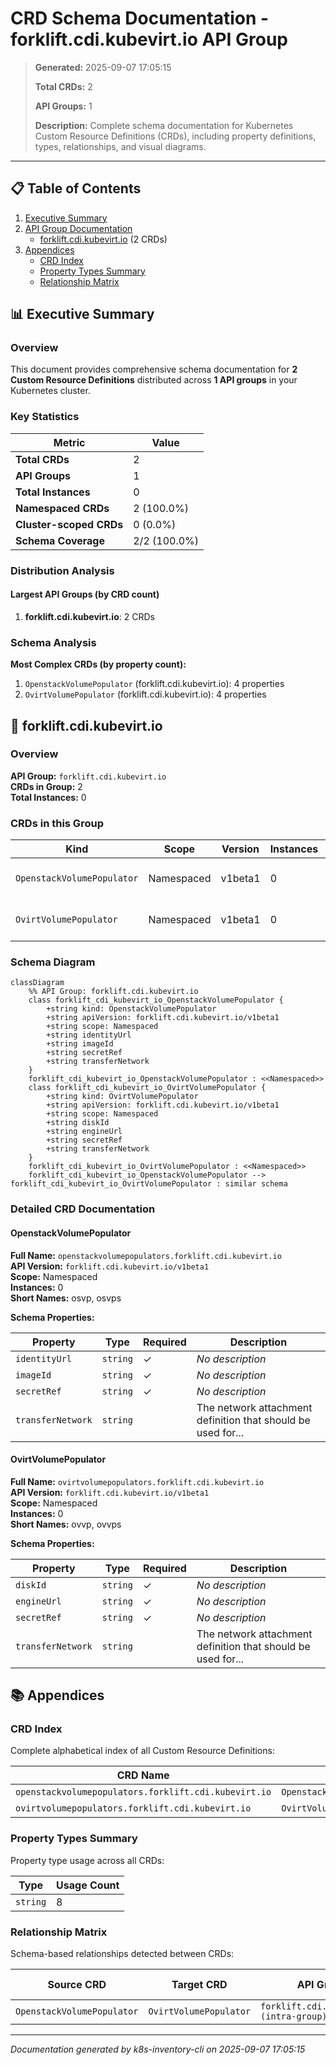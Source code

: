# CRD Schema Documentation - forklift.cdi.kubevirt.io API Group

> **Generated:** 2025-09-07 17:05:15
> 
> **Total CRDs:** 2
> 
> **API Groups:** 1
> 
> **Description:** Complete schema documentation for Kubernetes Custom Resource Definitions (CRDs), including property definitions, types, relationships, and visual diagrams.

---

## 📋 Table of Contents

1. [Executive Summary](#-executive-summary)
2. [API Group Documentation](#-api-group-documentation)
   - [forklift.cdi.kubevirt.io](#forkliftcdikubevirtio) (2 CRDs)
3. [Appendices](#-appendices)
   - [CRD Index](#crd-index)
   - [Property Types Summary](#property-types-summary)
   - [Relationship Matrix](#relationship-matrix)

## 📊 Executive Summary

### Overview

This document provides comprehensive schema documentation for **2 Custom Resource Definitions** distributed across **1 API groups** in your Kubernetes cluster.

### Key Statistics

| Metric | Value |
|--------|-------|
| **Total CRDs** | 2 |
| **API Groups** | 1 |
| **Total Instances** | 0 |
| **Namespaced CRDs** | 2 (100.0%) |
| **Cluster-scoped CRDs** | 0 (0.0%) |
| **Schema Coverage** | 2/2 (100.0%) |

### Distribution Analysis

#### Largest API Groups (by CRD count)

1. **forklift.cdi.kubevirt.io**: 2 CRDs

### Schema Analysis

**Most Complex CRDs (by property count):**

1. `OpenstackVolumePopulator` (forklift.cdi.kubevirt.io): 4 properties
2. `OvirtVolumePopulator` (forklift.cdi.kubevirt.io): 4 properties


## 📁 forklift.cdi.kubevirt.io

### Overview

**API Group:** `forklift.cdi.kubevirt.io`  
**CRDs in Group:** 2  
**Total Instances:** 0

### CRDs in this Group

| Kind | Scope | Version | Instances | Description |
|------|-------|---------|-----------|-------------|
| `OpenstackVolumePopulator` | Namespaced | v1beta1 | 0 | *No description available* |
| `OvirtVolumePopulator` | Namespaced | v1beta1 | 0 | *No description available* |

### Schema Diagram

```mermaid
classDiagram
    %% API Group: forklift.cdi.kubevirt.io
    class forklift_cdi_kubevirt_io_OpenstackVolumePopulator {
        +string kind: OpenstackVolumePopulator
        +string apiVersion: forklift.cdi.kubevirt.io/v1beta1
        +string scope: Namespaced
        +string identityUrl
        +string imageId
        +string secretRef
        +string transferNetwork
    }
    forklift_cdi_kubevirt_io_OpenstackVolumePopulator : <<Namespaced>>
    class forklift_cdi_kubevirt_io_OvirtVolumePopulator {
        +string kind: OvirtVolumePopulator
        +string apiVersion: forklift.cdi.kubevirt.io/v1beta1
        +string scope: Namespaced
        +string diskId
        +string engineUrl
        +string secretRef
        +string transferNetwork
    }
    forklift_cdi_kubevirt_io_OvirtVolumePopulator : <<Namespaced>>
    forklift_cdi_kubevirt_io_OpenstackVolumePopulator --> forklift_cdi_kubevirt_io_OvirtVolumePopulator : similar schema
```
### Detailed CRD Documentation

#### OpenstackVolumePopulator

**Full Name:** `openstackvolumepopulators.forklift.cdi.kubevirt.io`  
**API Version:** `forklift.cdi.kubevirt.io/v1beta1`  
**Scope:** Namespaced  
**Instances:** 0  
**Short Names:** osvp, osvps  

**Schema Properties:**

| Property | Type | Required | Description |
|----------|------|----------|-------------|
| `identityUrl` | `string` | ✓ | *No description* |
| `imageId` | `string` | ✓ | *No description* |
| `secretRef` | `string` | ✓ | *No description* |
| `transferNetwork` | `string` |  | The network attachment definition that should be used for... |


#### OvirtVolumePopulator

**Full Name:** `ovirtvolumepopulators.forklift.cdi.kubevirt.io`  
**API Version:** `forklift.cdi.kubevirt.io/v1beta1`  
**Scope:** Namespaced  
**Instances:** 0  
**Short Names:** ovvp, ovvps  

**Schema Properties:**

| Property | Type | Required | Description |
|----------|------|----------|-------------|
| `diskId` | `string` | ✓ | *No description* |
| `engineUrl` | `string` | ✓ | *No description* |
| `secretRef` | `string` | ✓ | *No description* |
| `transferNetwork` | `string` |  | The network attachment definition that should be used for... |




## 📚 Appendices

### CRD Index

Complete alphabetical index of all Custom Resource Definitions:

| CRD Name | Kind | API Group | Scope | Instances |
|----------|------|-----------|-------|-----------|
| `openstackvolumepopulators.forklift.cdi.kubevirt.io` | `OpenstackVolumePopulator` | `forklift.cdi.kubevirt.io` | Namespaced | 0 |
| `ovirtvolumepopulators.forklift.cdi.kubevirt.io` | `OvirtVolumePopulator` | `forklift.cdi.kubevirt.io` | Namespaced | 0 |

### Property Types Summary

Property type usage across all CRDs:

| Type | Usage Count |
|------|-------------|
| `string` | 8 |

### Relationship Matrix

Schema-based relationships detected between CRDs:

| Source CRD | Target CRD | API Group | Relationship Type |
|------------|------------|-----------|-------------------|
| `OpenstackVolumePopulator` | `OvirtVolumePopulator` | `forklift.cdi.kubevirt.io (intra-group)` | similar_schema |


---

*Documentation generated by k8s-inventory-cli on 2025-09-07 17:05:15*